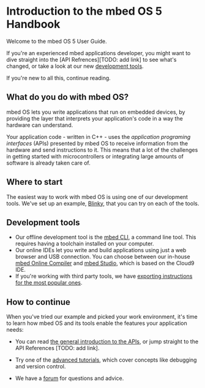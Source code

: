 # Introduction to the mbed OS 5 Handbook

Welcome to the mbed OS 5 User Guide. 

If you're an experienced mbed applications developer, you might want to dive straight into the [API Refrences][TODO: add link] to see what's changed, or take a look at our new [development tools](dev_tools/options.md). 

If you're new to all this, continue reading.

## What do you do with mbed OS?

mbed OS lets you write applications that run on embedded devices, by providing the layer that interprets your application's code in a way the hardware can understand.

Your application code - written in C++ - uses the *application programing interfaces* (APIs) presented by mbed OS to receive information from the hardware and send instructions to it. This means that a lot of the challenges in getting started with microcontrollers or integrating large amounts of software is already taken care of. 

## Where to start

The easiest way to work with mbed OS is using one of our development tools. We've set up an example, [Blinky](getting_started/first_program.md), that you can try on each of the tools.

## Development tools

* Our offline development tool is the [mbed CLI](dev_tools/cli.md), a command line tool. This requires having a toolchain installed on your computer. 
* Our online IDEs let you write and build applications using just a web browser and USB connection. You can choose between our in-house [mbed Online Compiler](dev_tools/online_comp.md) and [mbed Studio](dev_tools/studio.md), which is based on the Cloud9 IDE.
* If you're working with third party tools, we have [exporting instructions for the most popular ones](dev_tools/third_party.md).

## How to continue

When you've tried our example and picked your work environment, it's time to learn how mbed OS and its tools enable the features your application needs:

* You can read [the general introduction to the APIs](APIs/intro.md), or jump straight to the API References [TODO: add link].

* Try one of the [advanced tutorials](advanced/intro.md), which cover concepts like debugging and version control.

* We have a [forum](https://forums.mbed.com/) for questions and advice.
